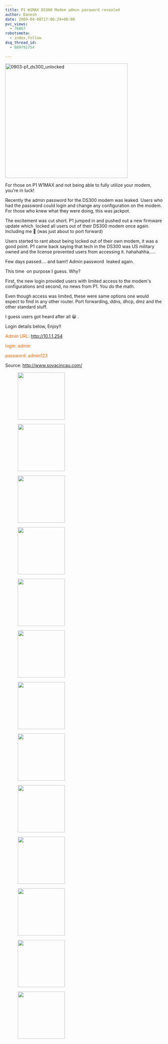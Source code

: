 ```yaml
---
title: P1 W1MAX DS300 Modem admin password revealed
author: Danesh
date: 2009-04-08T17:06:29+00:00
pvc_views:
  - 76867
robotsmeta:
  - index,follow
dsq_thread_id:
  - 889791754

---
```

<img loading="lazy" class="alignnone size-full wp-image-1376" title="0903-p1_ds300_unlocked" src="/wp-content/uploads/2009/04/0903-p1_ds300_unlocked.jpg" alt="0903-p1_ds300_unlocked" width="390" height="364" />

For those on P1 W1MAX and not being able to fully utilize your modem, you're in luck!

Recently the admin password for the DS300 modem was leaked. Users who had the password could login and change any configuration on the modem. For those who knew what they were doing, this was jackpot.

The excitement was cut short. P1 jumped in and pushed out a new firmware update which  locked all users out of their DS300 modem once again. Including me 🙁 (was just about to port forward)

Users started to rant about being locked out of their own modem, it was a good point. P1 came back saying that tech in the DS300 was US military owned and the license prevented users from accessing it. hahahahha&#8230;..

Few days passed&#8230;. and bam!! Admin password  leaked again.

This time  on purpose I guess. Why?

First, the new login provided users with limited access to the modem's configurations and second, no news from P1. You do the math.

Even though access was limited, these were same options one would expect to find in any other router. Port forwarding, ddns, dhcp, dmz and the other standard stuff.

I guess users got heard after all 😀 .

Login details below, Enjoy!!

<span style="color: #ff6600;">Admin URL: <a class="linkification-ext" title="Linkification: http://10.1.1.254" href="http://10.1.1.254">http://10.1.1.254</a></span>

<span style="color: #ff6600;">login: admin</span>

<span style="color: #ff6600;">password: admin123</span>

Source: <http://www.soyacincau.com/><!--more-->

<div id='gallery-2' class='gallery galleryid-1374 gallery-columns-3 gallery-size-thumbnail'>
  <figure class='gallery-item'> 
  
  <div class='gallery-icon landscape'>
    <a href='/posts/p1-w1max-ds300-modem-admin-password-revealed/1-2/'><img width="150" height="150" src="/wp-content/uploads/2009/04/1-150x150.png" class="attachment-thumbnail size-thumbnail" alt="" loading="lazy" /></a>
  </div></figure><figure class='gallery-item'> 
  
  <div class='gallery-icon landscape'>
    <a href='/posts/p1-w1max-ds300-modem-admin-password-revealed/2-2/'><img width="150" height="150" src="/wp-content/uploads/2009/04/2-150x150.png" class="attachment-thumbnail size-thumbnail" alt="" loading="lazy" /></a>
  </div></figure><figure class='gallery-item'> 
  
  <div class='gallery-icon landscape'>
    <a href='/posts/p1-w1max-ds300-modem-admin-password-revealed/3-2/'><img width="150" height="150" src="/wp-content/uploads/2009/04/3-150x150.png" class="attachment-thumbnail size-thumbnail" alt="" loading="lazy" /></a>
  </div></figure><figure class='gallery-item'> 
  
  <div class='gallery-icon landscape'>
    <a href='/posts/p1-w1max-ds300-modem-admin-password-revealed/4-2/'><img width="150" height="150" src="/wp-content/uploads/2009/04/4-150x150.png" class="attachment-thumbnail size-thumbnail" alt="" loading="lazy" /></a>
  </div></figure><figure class='gallery-item'> 
  
  <div class='gallery-icon landscape'>
    <a href='/posts/p1-w1max-ds300-modem-admin-password-revealed/5-2/'><img width="150" height="150" src="/wp-content/uploads/2009/04/5-150x150.png" class="attachment-thumbnail size-thumbnail" alt="" loading="lazy" /></a>
  </div></figure><figure class='gallery-item'> 
  
  <div class='gallery-icon landscape'>
    <a href='/posts/p1-w1max-ds300-modem-admin-password-revealed/6-2/'><img width="150" height="150" src="/wp-content/uploads/2009/04/6-150x150.png" class="attachment-thumbnail size-thumbnail" alt="" loading="lazy" /></a>
  </div></figure><figure class='gallery-item'> 
  
  <div class='gallery-icon landscape'>
    <a href='/posts/p1-w1max-ds300-modem-admin-password-revealed/7-2/'><img width="150" height="150" src="/wp-content/uploads/2009/04/7-150x150.png" class="attachment-thumbnail size-thumbnail" alt="" loading="lazy" /></a>
  </div></figure><figure class='gallery-item'> 
  
  <div class='gallery-icon landscape'>
    <a href='/posts/p1-w1max-ds300-modem-admin-password-revealed/8-2/'><img width="150" height="150" src="/wp-content/uploads/2009/04/8-150x150.png" class="attachment-thumbnail size-thumbnail" alt="" loading="lazy" /></a>
  </div></figure><figure class='gallery-item'> 
  
  <div class='gallery-icon landscape'>
    <a href='/posts/p1-w1max-ds300-modem-admin-password-revealed/9-2/'><img width="150" height="150" src="/wp-content/uploads/2009/04/9-150x150.png" class="attachment-thumbnail size-thumbnail" alt="" loading="lazy" /></a>
  </div></figure><figure class='gallery-item'> 
  
  <div class='gallery-icon landscape'>
    <a href='/posts/p1-w1max-ds300-modem-admin-password-revealed/attachment/10/'><img width="150" height="150" src="/wp-content/uploads/2009/04/10-150x150.png" class="attachment-thumbnail size-thumbnail" alt="" loading="lazy" /></a>
  </div></figure><figure class='gallery-item'> 
  
  <div class='gallery-icon landscape'>
    <a href='/posts/p1-w1max-ds300-modem-admin-password-revealed/attachment/11/'><img width="150" height="150" src="/wp-content/uploads/2009/04/11-150x150.png" class="attachment-thumbnail size-thumbnail" alt="" loading="lazy" /></a>
  </div></figure><figure class='gallery-item'> 
  
  <div class='gallery-icon landscape'>
    <a href='/posts/p1-w1max-ds300-modem-admin-password-revealed/attachment/12/'><img width="150" height="150" src="/wp-content/uploads/2009/04/12-150x150.png" class="attachment-thumbnail size-thumbnail" alt="" loading="lazy" /></a>
  </div></figure><figure class='gallery-item'> 
  
  <div class='gallery-icon landscape'>
    <a href='/posts/p1-w1max-ds300-modem-admin-password-revealed/0903-p1_ds300_unlocked/'><img width="150" height="150" src="/wp-content/uploads/2009/04/0903-p1_ds300_unlocked-150x150.jpg" class="attachment-thumbnail size-thumbnail" alt="" loading="lazy" /></a>
  </div></figure>
</div>